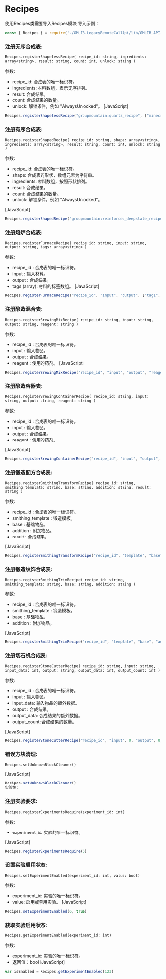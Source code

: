 # Recipes
使用Recipes类需要导入Recipes模块
导入示例：
```javascript
const { Recipes } = require('./GMLIB-LegacyRemoteCallApi/lib/GMLIB_API-JS');
```

### 注册无序合成表:

`Recipes.registerShapelessRecipe(
recipe_id: string,
ingredients: array<string>,
result: string,
count: int,
unlock: string
)`

参数:

- recipe_id: 
  合成表的唯一标识符。
- ingredients: 材料数组，表示无序排列。
- result: 合成结果。
- count: 合成结果的数量。
- unlock: 解锁条件，例如 "AlwaysUnlocked"。
  [JavaScript]

```JavaScript
Recipes.registerShapelessRecipe("groupmountain:quartz_recipe", ["minecraft:quartz_block"], "minecraft:quartz", 9, "AlwaysUnlocked");
```

### 注册有序合成表:

`Recipes.registerShapedRecipe(
recipe_id: string,
shape: array<string>,
ingredients: array<string>,
result: string,
count: int,
unlock: string
)`

参数:

- recipe_id: 合成表的唯一标识符。
- shape: 合成表的形状，数组元素为字符串。
- ingredients: 材料数组，按照形状排列。
- result: 合成结果。
- count: 合成结果的数量。
- unlock: 解锁条件，例如 "AlwaysUnlocked"。

[JavaScript]

```JavaScript
Recipes.registerShapedRecipe("groupmountain:reinforced_deepslate_recipe", ["ABA", "BBB", "ABA"], ["minecraft:echo_shard", "minecraft:deepslate"], "minecraft:reinforced_deepslate", 1, "AlwaysUnlocked");
```

### 注册熔炉合成表:

`Recipes.registerFurnaceRecipe(
recipe_id: string,
input: string,
output: string,
tags: array<string>
)`

参数:

- recipe_id : 合成表的唯一标识符。
- input : 输入材料。
- output : 合成结果。
- tags (array<string>): 材料的标签数组。
  [JavaScript]

```JavaScript
Recipes.registerFurnaceRecipe("recipe_id", "input", "output", ["tag1", "tag2"])
```

### 注册酿造混合表:

`Recipes.registerBrewingMixRecipe(
recipe_id: string,
input: string,
output: string,
reagent: string
)`

参数:

- recipe_id : 合成表的唯一标识符。
- input : 输入物品。
- output : 合成结果。
- reagent : 使用的药剂。
  [JavaScript]

```JavaScript
Recipes.registerBrewingMixRecipe("recipe_id", "input", "output", "reagent")
```

### 注册酿造容器表:

`Recipes.registerBrewingContainerRecipe(
recipe_id: string,
input: string,
output: string,
reagent: string
)`

参数:

- recipe_id : 合成表的唯一标识符。
- input : 输入物品。
- output : 合成结果。
- reagent : 使用的药剂。

[JavaScript]

```JavaScript
Recipes.registerBrewingContainerRecipe("recipe_id", "input", "output", "reagent")
```

### 注册锻造配方合成表:

`Recipes.registerSmithingTransformRecipe(
recipe_id: string,
smithing_template: string,
base: string,
addition: string,
result: string
)`

参数:

- recipe_id : 合成表的唯一标识符。
- smithing_template : 锻造模板。
- base : 基础物品。
- addition : 附加物品。
- result : 合成结果。

[JavaScript]

```JavaScript
Recipes.registerSmithingTransformRecipe("recipe_id", "template", "base", "addition", "result")
```

### 注册锻造纹饰合成表:

`Recipes.registerSmithingTrimRecipe(
recipe_id: string,
smithing_template: string,
base: string,
addition: string
)`

参数:

- recipe_id : 合成表的唯一标识符。
- smithing_template : 锻造模板。
- base : 基础物品。
- addition : 附加物品。

[JavaScript]

```JavaScript
Recipes.registerSmithingTrimRecipe("recipe_id", "template", "base", "addition")
```

### 注册切石机合成表:

`Recipes.registerStoneCutterRecipe(
recipe_id: string,
input: string,
input_data: int,
output: string,
output_data: int,
output_count: int
)`

参数:

- recipe_id : 合成表的唯一标识符。
- input : 输入物品。
- input_data: 输入物品的额外数据。
- output : 合成结果。
- output_data: 合成结果的额外数据。
- output_count: 合成结果的数量。

[JavaScript]

```JavaScript
Recipes.registerStoneCutterRecipe("recipe_id", "input", 0, "output", 0, 1)
```

### 错误方块清理:

`Recipes.setUnknownBlockCleaner()`

[JavaScript]

```JavaScript
Recipes.setUnknownBlockCleaner()
实验性:
```

### 注册实验要求:

`Recipes.registerExperimentsRequire(experiment_id: int)`

参数:

- experiment_id: 实验的唯一标识符。

[JavaScript]

```JavaScript
Recipes.registerExperimentsRequire(6)
```

### 设置实验启用状态:

`Recipes.setExperimentEnabled(experiment_id: int, value: bool)`

参数:

- experiment_id: 实验的唯一标识符。
- value: 启用或禁用实验。
  [JavaScript]

```JavaScript
Recipes.setExperimentEnabled(6, true)
```

### 获取实验启用状态:

`Recipes.getExperimentEnabled(experiment_id: int)`

参数:

- experiment_id: 实验的唯一标识符。
- 返回值：bool
  [JavaScript]

```JavaScript
var isEnabled = Recipes.getExperimentEnabled(123)
```
